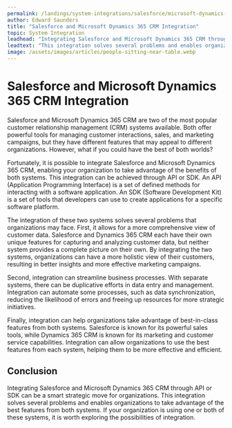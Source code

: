```yaml
---
permalink: /landings/system-integrations/salesforce/microsoft-dynamics-365-crm
author: Edward Saunders
title: "Salesforce and Microsoft Dynamics 365 CRM Integration"
topic: System Integration
leadhead: "Integrating Salesforce and Microsoft Dynamics 365 CRM through API or SDK can be a smart strategic move for organizations"
leadtext: "This integration solves several problems and enables organizations to take advantage of the best features from both systems. If your organization is using one or both of these systems, it is worth exploring the possibilities of integration."
image: /assets/images/articles/people-sitting-near-table.webp
---
```

<div class="arttext">	<h1>Salesforce and Microsoft Dynamics 365 CRM Integration</h1>
	<p>Salesforce and Microsoft Dynamics 365 CRM are two of the most popular customer relationship management (CRM) systems available. Both offer powerful tools for managing customer interactions, sales, and marketing campaigns, but they have different features that may appeal to different organizations. However, what if you could have the best of both worlds?</p>
	<p>Fortunately, it is possible to integrate Salesforce and Microsoft Dynamics 365 CRM, enabling your organization to take advantage of the benefits of both systems. This integration can be achieved through API or SDK. An API (Application Programming Interface) is a set of defined methods for interacting with a software application. An SDK (Software Development Kit) is a set of tools that developers can use to create applications for a specific software platform.</p>
	<p>The integration of these two systems solves several problems that organizations may face. First, it allows for a more comprehensive view of customer data. Salesforce and Dynamics 365 CRM each have their own unique features for capturing and analyzing customer data, but neither system provides a complete picture on their own. By integrating the two systems, organizations can have a more holistic view of their customers, resulting in better insights and more effective marketing campaigns.</p>
	<p>Second, integration can streamline business processes. With separate systems, there can be duplicative efforts in data entry and management. Integration can automate some processes, such as data synchronization, reducing the likelihood of errors and freeing up resources for more strategic initiatives.</p>
	<p>Finally, integration can help organizations take advantage of best-in-class features from both systems. Salesforce is known for its powerful sales tools, while Dynamics 365 CRM is known for its marketing and customer service capabilities. Integration can allow organizations to use the best features from each system, helping them to be more effective and efficient.</p>
	<h2>Conclusion</h2>
	<p>Integrating Salesforce and Microsoft Dynamics 365 CRM through API or SDK can be a smart strategic move for organizations. This integration solves several problems and enables organizations to take advantage of the best features from both systems. If your organization is using one or both of these systems, it is worth exploring the possibilities of integration.</p>
</div>